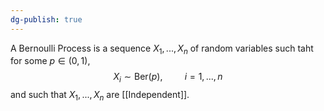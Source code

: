 ```yaml
---
dg-publish: true
---
```

A Bernoulli Process is a sequence $X_{1}, ..., X_{n}$ of random variables such taht for some $p\in(0, 1)$,
$$X_{i}\sim \text{Ber}(p), \hspace{1cm} i=1, ..., n$$
and such that $X_{1}, ..., X_{n}$ are [[Independent]].



